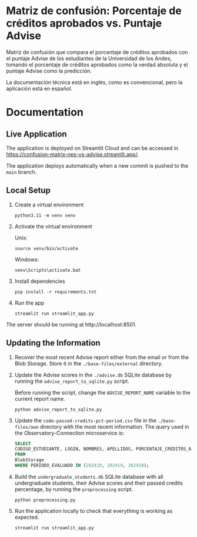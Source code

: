 # Matriz de confusión: Porcentaje de créditos aprobados vs. Puntaje Advise

Matriz de confusión que compara el porcentaje de créditos aprobados con el puntaje Advise de los estudiantes de la Universidad de los Andes, tomando el porcentaje de créditos aprobados como la verdad absoluta y el puntaje Advise como la predicción.

La documentación técnica está en inglés, como es convencional, pero la aplicación está en español.

# Documentation

## Live Application

The application is deployed on Streamlit Cloud and can be accessed in https://confusion-matrix-nes-vs-advise.streamlit.app/.

The application deploys automatically when a new commit is pushed to the `main` branch.

## Local Setup

1. Create a virtual environment

   ```shell
   python3.11 -m venv venv
   ```

2. Activate the virtual environment

   Unix:

   ```shell
   source venv/bin/activate
   ```

   Windows:

   ```batch
   venv\Scripts\activate.bat
   ```

3. Install dependencies

   ```shell
   pip install -r requirements.txt
   ```

4. Run the app

   ```
   streamlit run streamlit_app.py
   ```

The server should be running at http://localhost:8501.


## Updating the Information

1. Recover the most recent Advise report either from the email or from the Blob Storage. Store it in the `./base-files/external` directory.

2. Update the Advise scores in the `./advise.db` SQLite database by running the `advise_report_to_sqlite.py` script.

   Before running the script, change the `ADVISE_REPORT_NAME` variable to the current report name.

   ```shell
   python advise_report_to_sqlite.py
   ```

3. Update the `code-passed-credits-pct-period.csv` file in the `./base-files/own` directory with the most recent information. The query used in the Observatory-Connection microservice is:

   ```sql
   SELECT 
   CODIGO_ESTUDIANTE, LOGIN, NOMBRES, APELLIDOS, PORCENTAJE_CREDITOS_APROBADOS, PERIODO_EVALUADO
   FROM 
   BlobStorage 
   WHERE PERIODO_EVALUADO IN (202410, 202419, 202420);
   ```

4. Build the `undergraduate_students.db` SQLite database with all undergraduate students, their Advise scores and their passed credits percentage, by running the `preprocessing` script.

   ```shell
   python preprocessing.py
   ```

5. Run the application locally to check that everything is working as expected.

   ```shell
   streamlit run streamlit_app.py
   ```
